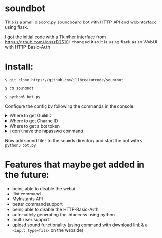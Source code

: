 # soundbot
This is a small discord.py soundboard bot with HTTP-API and webinterface using flask. 

I got the initial code with a Tkinther interface from https://github.com/JonasB2510
I changed it so it is using flask as an WebUI with HTTP-Basic-Auth

# Install: 
`$ git clone https://github.com/illbreakurcode/soundbot` 

`$ cd soundbot` 

`$ python3 bot.py` 

Configure the config by following the commands in the console.
<details>
  <summary>Where to get GuildID</summary>
  To get the server ID for the first parameter, open Discord, go to Settings → Advanced and enable developer mode. Then, right-click on the server title and select "Copy ID" to get the guild ID.
</details>
<details>
  <summary>Where to get ChannelID</summary>
  To get the server ID for the first parameter, open Discord, go to Settings → Advanced and enable developer mode. Then, right-click on the voice channel and select "Copy ID" to get the channel ID.
</details>
<details>
  <summary>Where to get a bot token</summary>
  To get a Bot/Bot token first go to https://discord.com/developers/applications and click on new application, type in a name read & agree the TOS & policy. Now on the side click on bot then scroll down and enable "Message Content Intent". Now go to oauth2 on the side. Now select bot > administrator (or "View Channels", "Connect", "Speak" ⚠️ Only tested with Adminitstator permissions ⚠️) now copy your url at the bottom and copy it into a new tab and add the bot to your server.
</details>
<details>
  <summary>I don't have the htpasswd command</summary>
    Install the apache2-utils packet. e.g.:
  
    `$ sudo apt install apache2-utils`
</details>

Now add sound files to the sounds directory and start the bot with `$ python3 bot.py`

# Features that maybe get added in the future:
 - being able to disable the webui
 - !list command
 - MyInstants API
 - better command support
 - being able to disable the HTTP-Basic-Auth
 - automaticly generating the .htaccess using python
 - multi user support
 - upload sound functionality (using command with download link & a `<input type=file>` on the webside)
